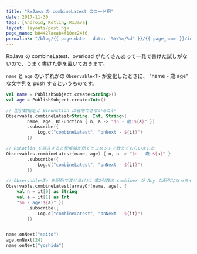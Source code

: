 ```yaml
---
title: "RxJava の combineLatest のコード例"
date: 2017-11-30
tags: [Android, Kotlin, RxJava]
layout: layouts/post.njk
page_name: b04427aeab4f10ec24f6
permalink: "/blog/{{ page.date | date: '%Y/%m/%d' }}/{{ page_name }}/index.html"
---
```

RxJava の combineLatest、overload がたくさんあって一発で書けた試しがないので、うまく書けた例を置いておきます。
<!--more-->

``name`` と ``age`` のいずれかの ``Observable<T>`` が変化したときに、 "name - 歳:age" な文字列を push するというものです。

```kotlin
val name = PublishSubject.create<String>()
val age = PublishSubject.create<Int>()

// 型引数指定と BiFunction は省略できないみたい
Observable.combineLatest<String, Int, String>(
        name, age, BiFunction { n, a -> "$n - 歳:${a}" })
        .subscribe({
            Log.d("combineLatest", "onNext - ${it}")
        })

// RxKotlin を導入すると型推論が効くとコメントで教えてもらいました
Observables.combineLatest(name, age) { n, a -> "$n - 歳:${a}" }
        .subscribe({
            Log.d("combineLatest", "onNext - ${it}")
        })

// Observable<T> を配列で渡せるけど、第2引数の combiner が Any な配列になっちゃう
Observable.combineLatest(arrayOf(name, age), {
    val n = it[0] as String
    val a = it[1] as Int
    "$n - age:${a}" })
        .subscribe({
            Log.d("combineLatest", "onNext - ${it}")
        })


name.onNext("saito")
age.onNext(24)
name.onNext("yoshida")
```
